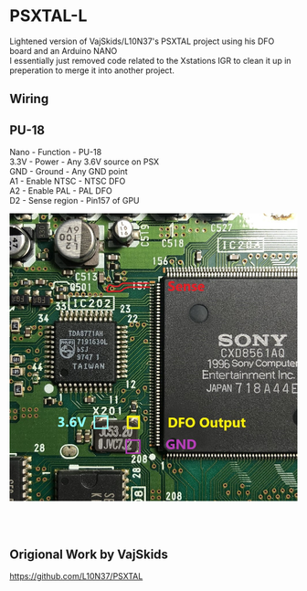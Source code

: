 # PSXTAL-L
Lightened version of VajSkids/L10N37's PSXTAL project using his DFO board and an Arduino NANO<br />
I essentially just removed code related to the Xstations IGR to clean it up in preperation to merge it into another project.<br />



## Wiring<br />
## PU-18<br />

Nano - Function - PU-18<br />
3.3V - Power - Any 3.6V source on PSX<br />
GND - Ground - Any GND point<br />
A1 -	Enable NTSC - NTSC DFO<br />
A2 -	Enable PAL - PAL DFO<br />
D2 - Sense region - Pin157 of GPU<br />


![](/PU-18%20Wiring.jpg)

<br />
<br />

## Origional Work by VajSkids<br />
https://github.com/L10N37/PSXTAL
